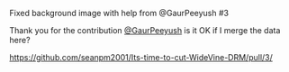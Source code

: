Fixed background image with help from @GaurPeeyush #3

Thank you for the contribution [@GaurPeeyush](https://github.com/GaurPeeyush) is it OK if I merge the data here?

https://github.com/seanpm2001/Its-time-to-cut-WideVine-DRM/pull/3/

